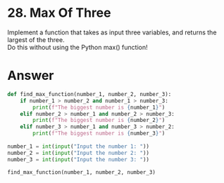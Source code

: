 # 28. Max Of Three

Implement a function that takes as input three variables, and returns the largest of the three.    
Do this without using the Python max() function!   

# Answer

```python
def find_max_function(number_1, number_2, number_3):
    if number_1 > number_2 and number_1 > number_3:
        print(f"The biggest number is {number_1}")
    elif number_2 > number_1 and number_2 > number_3:
        print(f"The biggest number is {number_2}")
    elif number_3 > number_1 and number_3 > number_2:
        print(f"The biggest number is {number_3}") 
        
number_1 = int(input("Input the number 1: "))
number_2 = int(input("Input the number 2: "))
number_3 = int(input("Input the number 3: "))
       
find_max_function(number_1, number_2, number_3)
```
